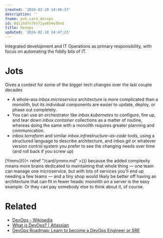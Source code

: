 ```yaml
---
created: '2024-02-10 14:46:37'
description: ''
fname: pub.card.devops
id: 0qlzhd7o76n71yw854w39v6
title: Devops
updated: '2024-02-10 14:47:23'
---
```


Integrated development and IT Operations as primary responsibility, with focus on automating the fiddly bits of IT.

# Jots

Gives a context for some of the bigger tech changes over the last couple decades

- A whole-ass *inbox.microservice* architecture is more complicated than a monolith, but its individual components are easier to update, deploy, or phase out completely.
- You can use an orchestrator like *inbox.kubernetes* to configure, fire up, and tear down *inbox.container* collections as a matter of routine, whereas doing the same with a monolith requires greater planning and communication.
- *inbox.terraform* and similar *inbox.infrastructure-as-code* tools, using a structured language to describe architecture, and *inbox.git* or whatever version control system you prefer to see the changing needs over time (and roll back if you screw up)

[Ymmv]({{< relref "/card/ymmv.md" >}}) because the added complexity means more brains dedicated to maintaining that whole thing — one team can manage one microservice, but with lots of services you'll end up needing a few teams — and a tiny shop would likely be better off having an architecture that can fit in fewer heads: monolith on a server is the easy example. Or they can pay somebody else to think about it, of course.

# Related

- [DevOps - Wikipedia](https://en.wikipedia.org/wiki/DevOps)
- [What is DevOps? | Atlassian](https://www.atlassian.com/devops)
- [DevOps Roadmap: Learn to become a DevOps Engineer or SRE](https://roadmap.sh/devops)